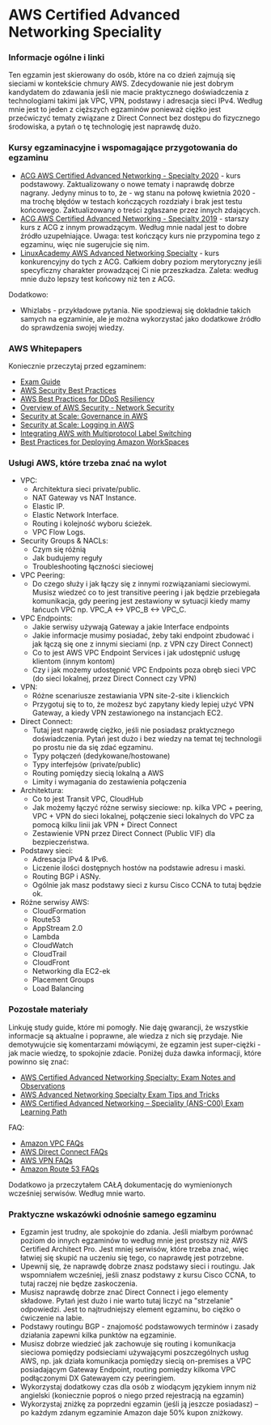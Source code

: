 # AWS Certified Advanced Networking Speciality


### Informacje ogólne i linki

Ten egzamin jest skierowany do osób, które na co dzień zajmują się sieciami w kontekście chmury AWS. Zdecydowanie nie jest dobrym kandydatem do zdawania jeśli nie macie praktycznego doświadczenia z technologiami takimi jak VPC, VPN, podstawy i adresacja sieci IPv4. Według mnie jest to jeden z cięższych egzaminów ponieważ ciężko jest przećwiczyć tematy związane z Direct Connect bez dostępu do fizycznego środowiska, a pytań o tę technologię jest naprawdę dużo.

### Kursy egzaminacyjne i wspomagające przygotowania do egzaminu

* [ACG AWS Certified Advanced Networking - Specialty 2020](https://acloud.guru/learn/aws-networking-specialty) - kurs podstawowy. Zaktualizowany o nowe tematy i naprawdę dobrze nagrany. Jedyny minus to to, że - wg stanu na połowę kwietnia 2020 - ma trochę błędów w testach kończących rozdziały i brak jest testu końcowego. Zaktualizowany o treści zgłaszane przez innych zdających.
* [ACG AWS Certified Advanced Networking - Specialty 2019](https://acloud.guru/learn/aws-certified-advanced-networking-specialty) - starszy kurs z ACG z innym prowadzącym. Według mnie nadal jest to dobre źródło uzupełniające. Uwaga: test kończący kurs nie przypomina tego z egzaminu, więc nie sugerujcie się nim.
* [LinuxAcademy AWS Advanced Networking Specialty](https://linuxacademy.com/cp/modules/view/id/310) - kurs konkurencyjny do tych z ACG. Całkiem dobry poziom merytoryczny jeśli specyficzny charakter prowadzącej Ci nie przeszkadza. Zaleta: według mnie dużo lepszy test końcowy niż ten z ACG.

Dodatkowo:
* Whizlabs - przykładowe pytania. Nie spodziewaj się dokładnie takich samych na egzaminie, ale je można wykorzystać jako dodatkowe źródło do sprawdzenia swojej wiedzy.

### AWS Whitepapers

Koniecznie przeczytaj przed egzaminem:

* [Exam Guide](https://d1.awsstatic.com/training-and-certification/docs-advnetworking-spec/AWS-Certified-Advanced-Networking-Specialty_Exam-Guide.pdf)
* [AWS Security Best Practices](https://d1.awsstatic.com/whitepapers/Security/AWS_Security_Best_Practices.pdf)
* [AWS Best Practices for DDoS Resiliency](https://d1.awsstatic.com/whitepapers/Security/DDoS_White_Paper.pdf?)
* [Overview of AWS Security - Network Security](https://d1.awsstatic.com/whitepapers/Security/Networking_Security_Whitepaper.pdf)
* [Security at Scale: Governance in AWS](https://d1.awsstatic.com/whitepapers/compliance/AWS_Security_at_Scale_Governance_in_AWS_Whitepaper.pdf)
* [Security at Scale: Logging in AWS](https://d1.awsstatic.com/whitepapers/compliance/AWS_Security_at_Scale_Logging_in_AWS_Whitepaper.pdf)
* [Integrating AWS with Multiprotocol Label Switching](https://d1.awsstatic.com/whitepapers/Networking/integrating-aws-with-multiprotocol-label-switching.pdf)
* [Best Practices for Deploying Amazon WorkSpaces](https://d1.awsstatic.com/whitepapers/workspaces/Best_Practices_for_Deploying_Amazon_WorkSpaces.pdf)


### Usługi AWS, które trzeba znać na wylot

* VPC:
  * Architektura sieci private/public.
  * NAT Gateway vs NAT Instance.
  * Elastic IP.
  * Elastic Network Interface.
  * Routing i kolejność wyboru ścieżek.
  * VPC Flow Logs.
* Security Groups & NACLs:
  * Czym się różnią
  * Jak budujemy reguły
  * Troubleshooting łączności sieciowej
* VPC Peering:
  * Do czego służy i jak łączy się z innymi rozwiązaniami sieciowymi. Musisz wiedzeć co to jest transitive peering i jak będzie przebiegała komunikacja, gdy peering jest zestawiony w sytuacji kiedy mamy łańcuch VPC np. VPC_A <-> VPC_B <-> VPC_C.
* VPC Endpoints:
  * Jakie serwisy używają Gateway a jakie Interface endpoints
  * Jakie informacje musimy posiadać, żeby taki endpoint zbudować i jak łączą się one z innymi sieciami (np. z VPN czy Direct Connect)
  * Co to jest AWS VPC Endpoint Services i jak udostępnić usługę klientom (innym kontom)
  * Czy i jak możemy udostępnić VPC Endpoints poza obręb sieci VPC (do sieci lokalnej, przez Direct Connect czy VPN)
* VPN:
  * Różne scenariusze zestawiania VPN site-2-site i klienckich
  * Przygotuj się to to, że możesz być zapytany kiedy lepiej użyć VPN Gateway, a kiedy VPN zestawionego na instancjach EC2.
* Direct Connect:
  * Tutaj jest naprawdę ciężko, jeśli nie posiadasz praktycznego doświadczenia. Pytań jest dużo i bez wiedzy na temat tej technologii po prostu nie da się zdać egzaminu.
  * Typy połączeń (dedykowane/hostowane)
  * Typy interfejsów (private/public)
  * Routing pomiędzy siecią lokalną a AWS
  * Limity i wymagania do zestawienia połączenia
* Architektura:
  * Co to jest Transit VPC, CloudHub
  * Jak możemy łączyć różne serwisy sieciowe: np. kilka VPC + peering, VPC + VPN do sieci lokalnej, połączenie sieci lokalnych do VPC za pomocą kilku linii jak VPN + Direct Connect
  * Zestawienie VPN przez Direct Connect (Public VIF) dla bezpieczeństwa.
* Podstawy sieci:
  * Adresacja IPv4 & IPv6.
  * Liczenie ilości dostępnych hostów na podstawie adresu i maski.
  * Routing BGP i ASNy.
  * Ogólnie jak masz podstawy sieci z kursu Cisco CCNA to tutaj będzie ok.
* Różne serwisy AWS:
  * CloudFormation
  * Route53
  * AppStream 2.0
  * Lambda
  * CloudWatch
  * CloudTrail
  * CloudFront
  * Networking dla EC2-ek
  * Placement Groups
  * Load Balancing

### Pozostałe materiały

Linkuję study guide, które mi pomogły. Nie daję gwarancji, że wszystkie informacje są aktualne i poprawne, ale wiedza z nich się przydaje. Nie demotywujcie się komentarzami mówiącymi, że egzamin jest super-ciężki - jak macie wiedzę, to spokojnie zdacie. Poniżej duża dawka informacji, które powinno się znać:

* [AWS Certified Advanced Networking Specialty: Exam Notes and Observations](https://blog.ashiny.cloud/2018/07/29/aws-certified-advanced-networking-specialty/)
* [AWS Advanced Networking Specialty Exam Tips and Tricks](https://daviseford.com/blog/2018/12/21/aws-advanced-networking-specialty-exam-tips.html)
* [AWS Certified Advanced Networking – Speciality (ANS-C00) Exam Learning Path](https://jayendrapatil.com/aws-certified-advanced-networking-speciality-ans-c00-exam-learning-path/)

FAQ:

* [Amazon VPC FAQs](https://aws.amazon.com/vpc/faqs/)
* [AWS Direct Connect FAQs](https://aws.amazon.com/directconnect/faqs/)
* [AWS VPN FAQs](https://aws.amazon.com/vpn/faqs/)
* [Amazon Route 53 FAQs](https://aws.amazon.com/route53/faqs/)

Dodatkowo ja przeczytałem CAŁĄ dokumentację do wymienionych wcześniej serwisów. Według mnie warto.

### Praktyczne wskazówki odnośnie samego egzaminu

* Egzamin jest trudny, ale spokojnie do zdania. Jeśli miałbym porównać poziom do innych egzaminów to według mnie jest prostszy niż AWS Certified Architect Pro. Jest mniej serwisów, które trzeba znać, więc łatwiej się skupić na uczeniu się tego, co naprawdę jest potrzebne.
* Upewnij się, że naprawdę dobrze znasz podstawy sieci i routingu. Jak wspomniałem wcześniej, jeśli znasz podstawy z kursu Cisco CCNA, to tutaj raczej nie będze zaskoczenia.
* Musisz naprawdę dobrze znać Direct Connect i jego elementy składowe. Pytań jest dużo i nie warto tutaj liczyć na "strzelanie" odpowiedzi. Jest to najtrudniejszy element egzaminu, bo ciężko o ćwiczenie na labie.
* Podstawy routingu BGP - znajomość podstawowych terminów i zasady działania zapewni kilka punktów na egzaminie.
* Musisz dobrze wiedzieć jak zachowuje się routing i komunikacja sieciowa pomiędzy podsieciami używającymi poszczególnych usług AWS, np. jak działa komunikacja pomiędzy siecią on-premises a VPC posiadającym Gateway Endpoint, routing pomiędzy kilkoma VPC podłączonymi DX Gatewayem czy peeringiem.
* Wykorzystaj dodatkowy czas dla osób z wiodącym językiem innym niż angielski (koniecznie poproś o niego przed rejestracją na egzamin)
* Wykorzystaj zniżkę za poprzedni egzamin (jeśli ją jeszcze posiadasz) – po każdym zdanym egzaminie Amazon daje 50% kupon zniżkowy.

